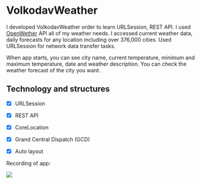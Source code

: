 # VolkodavWeather

I developed VolkodavWeather order to learn URLSession, REST API. I used [OpenWether](https://openweathermap.org/api) API all of my weather needs. I accessed current weather data, daily forecasts for any location including over 376,000 cities. Used URLSession for network data transfer tasks. 

When app starts, you can see city name, current temperature, minimum and maximum temperature, date and weather description. You can check the weather forecast of the city you want.



## Technology and structures
- [x] URLSession
- [X] REST API
- [x] CoreLocation
- [x] Grand Central Dispatch (GCD)
- [x] Auto layout



Recording of app:



![](https://youtube.com/shorts/RhM3CbFHTXA?feature=share)



